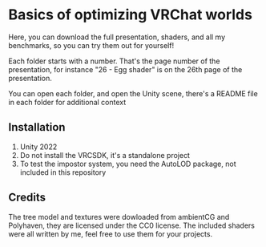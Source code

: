 # Basics of optimizing VRChat worlds

Here, you can download the full presentation, shaders, and all my benchmarks, so you can try them out for yourself!

Each folder starts with a number. That's the page number of the presentation, for instance "26 - Egg shader" is on the 26th page of the presentation.

You can open each folder, and open the Unity scene, there's a README file in each folder for additional context

## Installation

1) Unity 2022
2) Do not install the VRCSDK, it's a standalone project
3) To test the impostor system, you need the AutoLOD package, not included in this repository

## Credits

The tree model and textures were dowloaded from ambientCG and Polyhaven, they are licensed under the CC0 license.
The included shaders were all written by me, feel free to use them for your projects.
